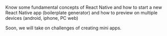 Know some fundamental concepts of React Native and how to start a new React Native app (boilerplate generator) and how to preview on multiple devices (android, iphone, PC web)

Soon, we will take on challenges of creating mini apps.